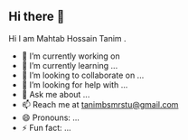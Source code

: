 ## Hi there 👋


Hi I am Mahtab Hossain Tanim .
- 🔭 I’m currently working on 
- 🌱 I’m currently learning ...
- 👯 I’m looking to collaborate on ...
- 🤔 I’m looking for help with ...
- 💬 Ask me about ...
- 📫 Reach me at tanimbsmrstu@gmail.com
- 😄 Pronouns: ...
- ⚡ Fun fact: ...
<!--START_SECTION:badges-->
<!--END_SECTION:badges-->
